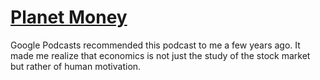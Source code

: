 # [Planet Money](https://www.npr.org/podcasts/510289/planet-money)

Google Podcasts recommended this podcast to me a few years ago. It made me realize that economics is not just the study of the stock market but rather of human motivation.
